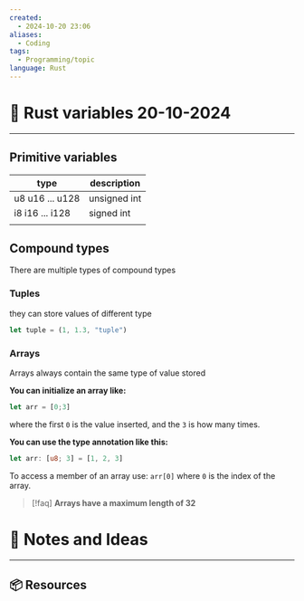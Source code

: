 ```yaml
---
created:
  - 2024-10-20 23:06
aliases:
  - Coding
tags:
  - Programming/topic
language: Rust
---
```

# 📃 Rust variables 20-10-2024

---

## Primitive variables

| type            | description  |
| --------------- | ------------ |
| u8 u16 ... u128 | unsigned int |
| i8 i16 ... i128 | signed int   |
|                 |              |

## Compound types
There are multiple types of compound types

### Tuples 
they can store values of different type
```rust
let tuple = (1, 1.3, "tuple")
```

### Arrays
Arrays always contain the same type of value stored

**You can initialize an array like:**
```rust
let arr = [0;3]
```
where the first `0` is the value inserted, and the `3` is how many times.

**You can use the type annotation like this:**
```rust
let arr: [u8; 3] = [1, 2, 3]
```

To access a member of an array use: `arr[0]` where `0` is the index of the array.

> [!faq] **Arrays have a maximum length of 32**

# 📜 Notes and Ideas
---


## 📦 Resources